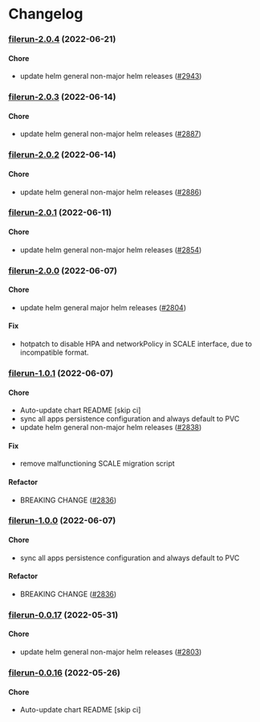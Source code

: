 # Changelog<br>


<a name="filerun-2.0.4"></a>
### [filerun-2.0.4](https://github.com/truecharts/apps/compare/filerun-2.0.3...filerun-2.0.4) (2022-06-21)

#### Chore

* update helm general non-major helm releases ([#2943](https://github.com/truecharts/apps/issues/2943))



<a name="filerun-2.0.3"></a>
### [filerun-2.0.3](https://github.com/truecharts/apps/compare/filerun-2.0.2...filerun-2.0.3) (2022-06-14)

#### Chore

* update helm general non-major helm releases ([#2887](https://github.com/truecharts/apps/issues/2887))



<a name="filerun-2.0.2"></a>
### [filerun-2.0.2](https://github.com/truecharts/apps/compare/filerun-2.0.1...filerun-2.0.2) (2022-06-14)

#### Chore

* update helm general non-major helm releases ([#2886](https://github.com/truecharts/apps/issues/2886))



<a name="filerun-2.0.1"></a>
### [filerun-2.0.1](https://github.com/truecharts/apps/compare/filerun-2.0.0...filerun-2.0.1) (2022-06-11)

#### Chore

* update helm general non-major helm releases ([#2854](https://github.com/truecharts/apps/issues/2854))



<a name="filerun-2.0.0"></a>
### [filerun-2.0.0](https://github.com/truecharts/apps/compare/filerun-1.0.1...filerun-2.0.0) (2022-06-07)

#### Chore

* update helm general major helm releases ([#2804](https://github.com/truecharts/apps/issues/2804))

#### Fix

* hotpatch to disable HPA and networkPolicy in SCALE interface, due to incompatible format.



<a name="filerun-1.0.1"></a>
### [filerun-1.0.1](https://github.com/truecharts/apps/compare/filerun-0.0.17...filerun-1.0.1) (2022-06-07)

#### Chore

* Auto-update chart README [skip ci]
* sync all apps persistence configuration and always default to PVC
* update helm general non-major helm releases ([#2838](https://github.com/truecharts/apps/issues/2838))

#### Fix

* remove malfunctioning SCALE migration script

#### Refactor

* BREAKING CHANGE ([#2836](https://github.com/truecharts/apps/issues/2836))



<a name="filerun-1.0.0"></a>
### [filerun-1.0.0](https://github.com/truecharts/apps/compare/filerun-0.0.17...filerun-1.0.0) (2022-06-07)

#### Chore

* sync all apps persistence configuration and always default to PVC

#### Refactor

* BREAKING CHANGE ([#2836](https://github.com/truecharts/apps/issues/2836))



<a name="filerun-0.0.17"></a>
### [filerun-0.0.17](https://github.com/truecharts/apps/compare/filerun-0.0.16...filerun-0.0.17) (2022-05-31)

#### Chore

* update helm general non-major helm releases ([#2803](https://github.com/truecharts/apps/issues/2803))



<a name="filerun-0.0.16"></a>
### [filerun-0.0.16](https://github.com/truecharts/apps/compare/filerun-0.0.15...filerun-0.0.16) (2022-05-26)

#### Chore

* Auto-update chart README [skip ci]
